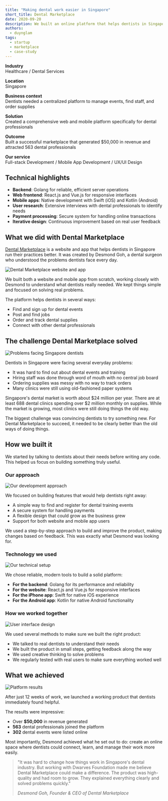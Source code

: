 ```yaml
---
title: "Making dental work easier in Singapore"
short_title: Dental Marketplace
date: 2020-09-20
description: We built an online platform that helps dentists in Singapore run their practices better. Created by a dental surgeon, Dental Marketplace connects dental professionals, makes finding events easier, and simplifies everyday tasks.
authors: 
  - duynglam
tags: 
  - startup
  - marketplace
  - case-study
---
```


**Industry**\
Healthcare / Dental Services

**Location**\
Singapore

**Business context**\
Dentists needed a centralized platform to manage events, find staff, and order supplies

**Solution**\
Created a comprehensive web and mobile platform specifically for dental professionals

**Outcome**\
Built a successful marketplace that generated $50,000 in revenue and attracted 563 dental professionals

**Our service**\
Full-stack Development / Mobile App Development / UX/UI Design

## Technical highlights

- **Backend**: Golang for reliable, efficient server operations
- **Web frontend**: React.js and Vue.js for responsive interfaces
- **Mobile apps**: Native development with Swift (iOS) and Kotlin (Android)
- **User research**: Extensive interviews with dental professionals to identify needs
- **Payment processing**: Secure system for handling online transactions
- **Iterative design**: Continuous improvement based on real user feedback

## What we did with Dental Marketplace

[Dental Marketplace](https://dentalmarketplace.com.sg/) is a website and app that helps dentists in Singapore run their practices better. It was created by Desmond Goh, a dental surgeon who understood the problems dentists face every day.

![Dental Marketplace website and app](assets/dental-main.webp)

We built both a website and mobile app from scratch, working closely with Desmond to understand what dentists really needed. We kept things simple and focused on solving real problems.

The platform helps dentists in several ways:

- Find and sign up for dental events
- Post and find jobs
- Order and track dental supplies
- Connect with other dental professionals

## The challenge Dental Marketplace solved

![Problems facing Singapore dentists](assets/dental-challenges.webp)

Dentists in Singapore were facing several everyday problems:

- It was hard to find out about dental events and training
- Hiring staff was done through word of mouth with no central job board
- Ordering supplies was messy with no way to track orders
- Many clinics were still using old-fashioned paper systems

Singapore's dental market is worth about $24 million per year. There are at least 688 dental clinics spending over $2 million monthly on supplies. While the market is growing, most clinics were still doing things the old way.

The biggest challenge was convincing dentists to try something new. For Dental Marketplace to succeed, it needed to be clearly better than the old ways of doing things.

## How we built it

We started by talking to dentists about their needs before writing any code. This helped us focus on building something truly useful.

### Our approach

![Our development approach](assets/dental-approach.webp)

We focused on building features that would help dentists right away:

- A simple way to find and register for dental training events
- A secure system for handling payments
- A flexible design that could grow as the business grew
- Support for both website and mobile app users

We used a step-by-step approach to build and improve the product, making changes based on feedback. This was exactly what Desmond was looking for.

### Technology we used

![Our technical setup](assets/dental-tech.webp)

We chose reliable, modern tools to build a solid platform:

- **For the backend**: Golang for its performance and reliability
- **For the website**: React.js and Vue.js for responsive interfaces
- **For the iPhone app**: Swift for native iOS experience
- **For the Android app**: Kotlin for native Android functionality

### How we worked together

![User interface design](assets/dental-ui.webp)

We used several methods to make sure we built the right product:

- We talked to real dentists to understand their needs
- We built the product in small steps, getting feedback along the way
- We used creative thinking to solve problems
- We regularly tested with real users to make sure everything worked well

## What we achieved

![Platform results](assets/dental-results.webp)

After just 12 weeks of work, we launched a working product that dentists immediately found helpful.

The results were impressive:

- Over **$50,000** in revenue generated
- **563** dental professionals joined the platform
- **302** dental events were listed online

Most importantly, Desmond achieved what he set out to do: create an online space where dentists could connect, learn, and manage their work more easily.

> "It was hard to change how things work in Singapore's dental industry. But working with Dwarves Foundation made me believe Dental Marketplace could make a difference. The product was high-quality and had room to grow. They explained everything clearly and solved problems quickly."
>
> *Desmond Goh, Founder & CEO of Dental Marketplace*
